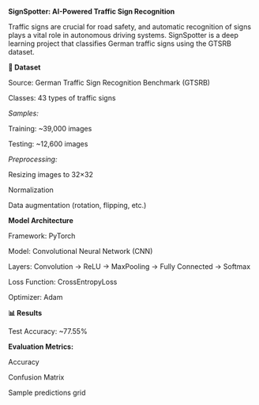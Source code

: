 **SignSpotter: AI-Powered Traffic Sign Recognition**

Traffic signs are crucial for road safety, and automatic recognition of signs plays a vital role in autonomous driving systems. SignSpotter is a deep learning project that classifies German traffic signs using the GTSRB dataset.

**📂 Dataset**

Source: German Traffic Sign Recognition Benchmark (GTSRB)

Classes: 43 types of traffic signs

_Samples:_

Training: ~39,000 images

Testing: ~12,600 images

_Preprocessing:_

Resizing images to 32×32

Normalization

Data augmentation (rotation, flipping, etc.)

**Model Architecture**

Framework: PyTorch

Model: Convolutional Neural Network (CNN)

Layers: Convolution → ReLU → MaxPooling → Fully Connected → Softmax

Loss Function: CrossEntropyLoss

Optimizer: Adam

**📊 Results**

Test Accuracy: ~77.55%

**Evaluation Metrics:**

Accuracy

Confusion Matrix

Sample predictions grid
